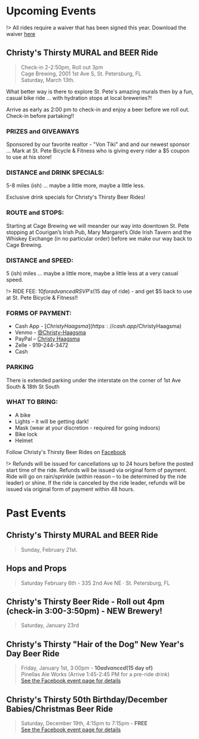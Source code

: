 # Upcoming Events

!> All rides require a waiver that has been signed this year. Download the waiver <a href="./media/files/waiver.pdf">here</a>

## Christy's Thirsty MURAL and BEER Ride
> Check-in 2-2:50pm, Roll out 3pm<br />
 Cage Brewing, 2001 1st Ave S, St. Petersburg, FL<br />
Saturday, March 13th.

What better way is there to explore St. Pete's amazing murals then by a fun, casual bike ride ... with hydration stops at local breweries?!

Arrive as early as 2:00 pm to check-in and enjoy a beer before we roll out. Check-in before partaking!!

### PRIZES and GIVEAWAYS
Sponsored by our favorite realtor - "Von Tiki" and and our newest sponsor ... Mark at St. Pete Bicycle & Fitness who is giving every rider a $5 coupon to use at his store!

### DISTANCE and DRINK SPECIALS:
5-8 miles (ish) ... maybe a little more, maybe a little less.

Exclusive drink specials for Christy's Thirsty Beer Rides!

### ROUTE and STOPS: 
Starting at Cage Brewing we will meander our way into downtown St. Pete stopping at Courigan’s Irish Pub, Mary Margaret’s Olde Irish Tavern and the Whiskey Exchange (in no particular order) before we make our way back to Cage Brewing.

### DISTANCE and SPEED:
5 (ish) miles ... maybe a little more, maybe a little less at a very casual speed.

!> RIDE FEE: $10 for advanced RSVP's ($15 day of ride) - and get $5 back to use at St. Pete Bicycle & Fitness!!

### FORMS OF PAYMENT:
- Cash App - [$ChristyHaagsma](https://cash.app/$ChristyHaagsma)
- Venmo - [@Christy-Haagsma](https://venmo.com/code?user_id=2531433834872832171)
- PayPal – [Christy Haagsma](https://PayPal.me/christyhaagsma/USD10)
- Zelle - 919-244-3472
- Cash

### PARKING
There is extended parking under the interstate on the corner of 1st Ave South & 18th St South

### WHAT TO BRING:
- A bike
- Lights – it will be getting dark!
- Mask (wear at your discretion - required for going indoors)
- Bike lock
- Helmet

Follow Christy's Thirsty Beer Rides on [Facebook](https://www.facebook.com/Christys-Thirsty-Beer-Rides-102891621665302)

!> Refunds will be issued for cancellations up to 24 hours before the posted start time of the ride. Refunds will be issued via original form of payment. Ride will go on rain/sprinkle (within reason – to be determined by the ride leader) or shine. If the ride is canceled by the ride leader, refunds will be issued via original form of payment within 48 hours.

# Past Events

## Christy's Thirsty MURAL and BEER Ride
> Sunday, February 21st.

## Hops and Props
> Saturday February 6th - 335 2nd Ave NE · St. Petersburg, FL

## Christy's Thirsty Beer Ride - Roll out 4pm (check-in 3:00-3:50pm) - NEW Brewery!
> Saturday, January 23rd<br />

## Christy's Thirsty "Hair of the Dog" New Year's Day Beer Ride
> Friday, January 1st, 3:00pm - **$10 advanced ($15 day of)**<br />
Pinellas Ale Works (Arrive 1:45-2:45 PM for a pre-ride drink)
<br />[See the Facebook event page for details](https://fb.me/e/3igMaF5Cn)

## Christy's Thirsty 50th Birthday/December Babies/Christmas Beer Ride
> Saturday, December 19th, 4:15pm to 7:15pm - **FREE**
<br />[See the Facebook event page for details](https://fb.me/e/VN1BidE2)